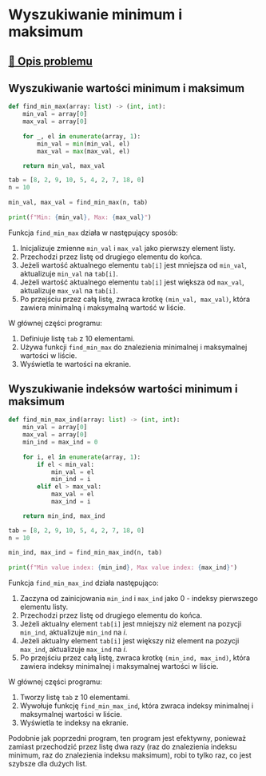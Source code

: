 # Wyszukiwanie minimum i maksimum

## [:link: Opis problemu](../../../../algorithms/searching/min-or-max.md)

## Wyszukiwanie wartości minimum i maksimum

```python linenums="1"
def find_min_max(array: list) -> (int, int):
    min_val = array[0]
    max_val = array[0]
    
    for _, el in enumerate(array, 1):
        min_val = min(min_val, el)
        max_val = max(max_val, el)

    return min_val, max_val

tab = [8, 2, 9, 10, 5, 4, 2, 7, 18, 0]
n = 10
    
min_val, max_val = find_min_max(n, tab)
    
print(f"Min: {min_val}, Max: {max_val}")
```

Funkcja `find_min_max` działa w następujący sposób:

1. Inicjalizuje zmienne `min_val` i `max_val` jako pierwszy element listy.
2. Przechodzi przez listę od drugiego elementu do końca.
3. Jeżeli wartość aktualnego elementu `tab[i]` jest mniejsza od `min_val`, aktualizuje `min_val` na `tab[i]`.
4. Jeżeli wartość aktualnego elementu `tab[i]` jest większa od `max_val`, aktualizuje `max_val` na `tab[i]`.
5. Po przejściu przez całą listę, zwraca krotkę `(min_val, max_val)`, która zawiera minimalną i maksymalną wartość w liście.

W głównej części programu:

1. Definiuje listę `tab` z $10$ elementami.
2. Używa funkcji `find_min_max` do znalezienia minimalnej i maksymalnej wartości w liście.
3. Wyświetla te wartości na ekranie.

## Wyszukiwanie indeksów wartości minimum i maksimum

```python linenums="1"
def find_min_max_ind(array: list) -> (int, int):
    min_val = array[0]
    max_val = array[0]
    min_ind = max_ind = 0
    
    for i, el in enumerate(array, 1):
        if el < min_val:
            min_val = el
            min_ind = i
        elif el > max_val:
            max_val = el
            max_ind = i

    return min_ind, max_ind

tab = [8, 2, 9, 10, 5, 4, 2, 7, 18, 0]
n = 10
    
min_ind, max_ind = find_min_max_ind(n, tab)
    
print(f"Min value index: {min_ind}, Max value index: {max_ind}")
```

Funkcja `find_min_max_ind` działa następująco:

1. Zaczyna od zainicjowania `min_ind` i `max_ind` jako $0$ - indeksy pierwszego elementu listy.
2. Przechodzi przez listę od drugiego elementu do końca.
3. Jeżeli aktualny element `tab[i]` jest mniejszy niż element na pozycji `min_ind`, aktualizuje `min_ind` na $i$.
4. Jeżeli aktualny element `tab[i]` jest większy niż element na pozycji `max_ind`, aktualizuje `max_ind` na $i$.
5. Po przejściu przez całą listę, zwraca krotkę `(min_ind, max_ind)`, która zawiera indeksy minimalnej i maksymalnej wartości w liście.

W głównej części programu:

1. Tworzy listę `tab` z $10$ elementami.
2. Wywołuje funkcję `find_min_max_ind`, która zwraca indeksy minimalnej i maksymalnej wartości w liście.
3. Wyświetla te indeksy na ekranie.

Podobnie jak poprzedni program, ten program jest efektywny, ponieważ zamiast przechodzić przez listę dwa razy (raz do znalezienia indeksu minimum, raz do znalezienia indeksu maksimum), robi to tylko raz, co jest szybsze dla dużych list.
